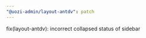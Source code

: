 ```yaml
---
"@uozi-admin/layout-antdv": patch
---
```


fix(layout-antdv): incorrect collapsed status of sidebar
